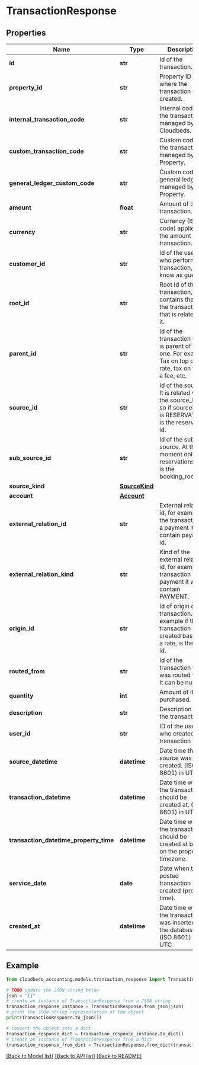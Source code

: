 # TransactionResponse


## Properties

Name | Type | Description | Notes
------------ | ------------- | ------------- | -------------
**id** | **str** | Id of the transaction. | [optional] 
**property_id** | **str** | Property ID where the transaction was created. | [optional] 
**internal_transaction_code** | **str** | Internal code for the transaction, managed by Cloudbeds. | [optional] 
**custom_transaction_code** | **str** | Custom code for the transaction, managed by Property. | [optional] 
**general_ledger_custom_code** | **str** | Custom code for general ledger, managed by Property. | [optional] 
**amount** | **float** | Amount of the transaction. | [optional] 
**currency** | **str** | Currency (ISO code) applied to the amount of the transaction. | [optional] 
**customer_id** | **str** | Id of the user who perform the transaction, also know as guest id. | [optional] 
**root_id** | **str** | Root Id of the transaction, it contains the id of the transaction that is related to it. | [optional] 
**parent_id** | **str** | Id of the transaction that is parent of this one. For example Tax on top of a rate, tax on top of a fee, etc. | [optional] 
**source_id** | **str** | Id of the source. It is related with the source_kind, so if sourceKind is RESERVATION, is the reservation id. | [optional] 
**sub_source_id** | **str** | Id of the sub source. At the moment only for reservations that is the booking_room_id. | [optional] 
**source_kind** | [**SourceKind**](SourceKind.md) |  | [optional] 
**account** | [**Account**](Account.md) |  | [optional] 
**external_relation_id** | **str** | External relation id, for example if the transaction is a payment it will contain payment id. | [optional] 
**external_relation_kind** | **str** | Kind of the external relation id, for example if transaction is a payment it will contain PAYMENT. | [optional] 
**origin_id** | **str** | Id of origin of the transaction. For example if the transaction is created based on a rate, is the rate id. | [optional] 
**routed_from** | **str** | Id of the transaction that was routed from. It can be null. | [optional] 
**quantity** | **int** | Amount of items purchased. | [optional] 
**description** | **str** | Description of the transaction. | [optional] 
**user_id** | **str** | ID of the user who created the transaction | [optional] 
**source_datetime** | **datetime** | Date time the source was created. (ISO 8601) in UTC | [optional] 
**transaction_datetime** | **datetime** | Date time when the transaction should be created at. (ISO 8601) in UTC | [optional] 
**transaction_datetime_property_time** | **datetime** | Date time when the transaction should be created at base on the property timezone. | [optional] 
**service_date** | **date** | Date when the posted transaction was created (property time). | [optional] 
**created_at** | **datetime** | Date time when the transaction was inserted on the database. (ISO 8601) in UTC | [optional] 

## Example

```python
from cloudbeds_accounting.models.transaction_response import TransactionResponse

# TODO update the JSON string below
json = "{}"
# create an instance of TransactionResponse from a JSON string
transaction_response_instance = TransactionResponse.from_json(json)
# print the JSON string representation of the object
print(TransactionResponse.to_json())

# convert the object into a dict
transaction_response_dict = transaction_response_instance.to_dict()
# create an instance of TransactionResponse from a dict
transaction_response_from_dict = TransactionResponse.from_dict(transaction_response_dict)
```
[[Back to Model list]](../README.md#documentation-for-models) [[Back to API list]](../README.md#documentation-for-api-endpoints) [[Back to README]](../README.md)


